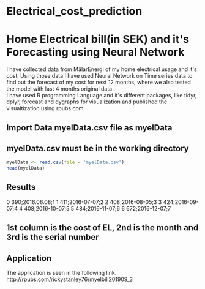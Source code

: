 # Electrical_cost_prediction

# Home Electrical bill(in SEK) and it's Forecasting using Neural Network 
I have collected data from MälarEnergi of my home electrical usage and it's cost. Using those data I have used Neural Network on Time series data to find out the forecast of my cost for next 12 months, where we also tested the model with last 4 months original data.  
I have used R programming Language and it's different packages, like tidyr, dplyr, forecast and dygraphs for visualization and published the visualtization using rpubs.com


## Import Data myelData.csv file as myelData
## myelData.csv must be in the working directory
```R
myelData <- read.csv(file = 'myelData.csv')
head(myelData)
```
## Results
 0  390;2016.06.08;1
 1  411;2016-07-07;2
 2  408;2016-08-05;3
 3  424;2016-09-07;4
 4  408;2016-10-07;5
 5  484;2016-11-07;6
 6  672;2016-12-07;7
## 1st column is the cost of EL, 2nd is the month and 3rd is the serial number



## Application
The application is seen in the following link.
http://rpubs.com/rickystanley76/myelbill201909_3



